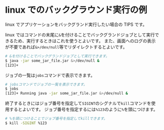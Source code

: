 # linux でのバックグラウンド実行の例

linux でアプリケーションをバックグランド実行したい場合の TIPS です。

linux ではコマンドの末尾に`&`を付けることでバックグランドジョブとして実行できるため、実行するときはこれを使うとよいです。
また、画面へのログの表示が不要であれば`&>/dev/null`等でリダイレクトするとよいです。

```bash
# &を付けることでバックグランドジョブとして実行できます。
$ java -jar some_jar_file.jar &>/dev/null &
[123]+
```

ジョブの一覧は`jobs`コマンドで表示できます。

```bash
# jobsコマンドでジョブの一覧を表示できます。
$ jobs
[123]+ Running java -jar some_jar_file.jar &>/dev/null &
```

終了するときにはジョブ番号を指定して`SIGINT`のシグナルで`kill`コマンドを使用するとよいです。
ジョブ番号を指定するには`%123`のように`%`を頭につけます。

```bash
# %を頭につけることでジョブ番号を指定してkillできます。
$ kill -SIGINT %123
```
